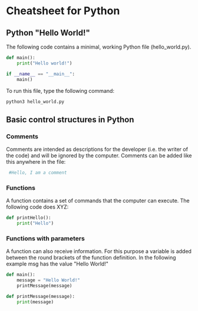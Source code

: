 # Cheatsheet for Python

## Python "Hello World!"
The following code contains a minimal, working Python file (hello_world.py).
```python
def main():
    print("Hello world!")

if __name__ == "__main__":
    main()
```

To run this file, type the following command:
```shell
python3 hello_world.py
```


## Basic control structures in Python

### Comments
Comments are intended as descriptions for the developer (i.e. the writer of the code) and will be ignored by the computer. Comments can be added like this anywhere in the file:
```python
 #Hello, I am a comment
```

### Functions
A function contains a set of commands that the computer can execute. The following code does XYZ:

```python
def printHello():
    print("Hello")
```
### Functions with parameters
A function can also receive information. For this purpose a variable is added between the round brackets of the function definition. In the following example msg has the value
"Hello World!"

```python
def main():
    message = "Hello World!"
    printMessage(message)

def printMessage(message):
    print(message)
```
